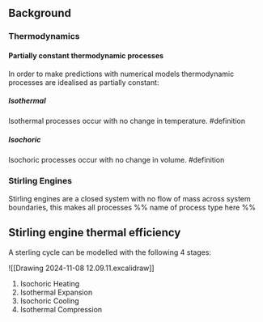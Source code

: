 ## Background

### Thermodynamics

#### Partially constant thermodynamic processes

In order to make predictions with numerical models thermodynamic processes are idealised as partially constant:
##### Isothermal
Isothermal processes occur with no change in temperature. #definition 
##### Isochoric
Isochoric processes occur with no change in volume. #definition 

### Stirling Engines

Stirling engines are a closed system with no flow of mass across system boundaries, this makes all processes %% name of process type here %%

## Stirling engine thermal efficiency

A sterling cycle can be modelled with the following 4 stages:

![[Drawing 2024-11-08 12.09.11.excalidraw]]
1. Isochoric Heating
2. Isothermal Expansion
3. Isochoric Cooling
4. Isothermal Compression

